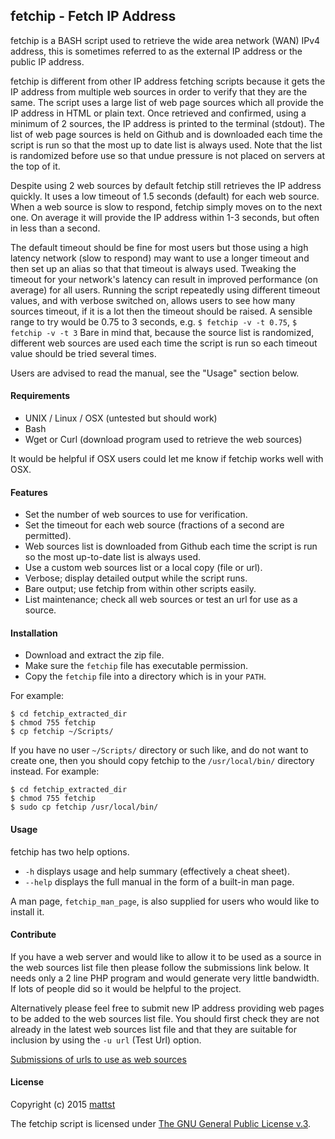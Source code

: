 
## fetchip - Fetch IP Address


fetchip is a BASH script used to retrieve the wide area network (WAN) IPv4 address, this is sometimes referred to as the external IP address or the public IP address.

fetchip is different from other IP address fetching scripts because it gets the IP address from multiple web sources in order to verify that they are the same. The script uses a large list of web page sources which all provide the IP address in HTML or plain text. Once retrieved and confirmed, using a minimum of 2 sources, the IP address is printed to the terminal (stdout). The list of web page sources is held on Github and is downloaded each time the script is run so that the most up to date list is always used. Note that the list is randomized before use so that undue pressure is not placed on servers at the top of it.

Despite using 2 web sources by default fetchip still retrieves the IP address quickly. It uses a low timeout of 1.5 seconds (default) for each web source. When a web source is slow to respond, fetchip simply moves on to the next one. On average it will provide the IP address within 1-3 seconds, but often in less than a second.

The default timeout should be fine for most users but those using a high latency network (slow to respond) may want to use a longer timeout and then set up an alias so that that timeout is always used. Tweaking the timeout for your network's latency can result in improved performance (on average) for all users. Running the script repeatedly using different timeout values, and with verbose switched on, allows users to see how many sources timeout, if it is a lot then the timeout should be raised. A sensible range to try would be 0.75 to 3 seconds, e.g. `$ fetchip -v -t 0.75`, `$ fetchip -v -t 3` Bare in mind that, because the source list is randomized, different web sources are used each time the script is run so each timeout value should be tried several times.

Users are advised to read the manual, see the "Usage" section below.

#### Requirements

- UNIX / Linux / OSX (untested but should work)
- Bash
- Wget or Curl (download program used to retrieve the web sources)

It would be helpful if OSX users could let me know if fetchip works well with OSX.

#### Features

- Set the number of web sources to use for verification.
- Set the timeout for each web source (fractions of a second are permitted).
- Web sources list is downloaded from Github each time the script is run so the most up-to-date list is always used.
- Use a custom web sources list or a local copy (file or url).
- Verbose; display detailed output while the script runs.
- Bare output; use fetchip from within other scripts easily.
- List maintenance; check all web sources or test an url for use as a source.

#### Installation

- Download and extract the zip file.
- Make sure the `fetchip` file has executable permission.
- Copy the `fetchip` file into a directory which is in your `PATH`.

For example:

    $ cd fetchip_extracted_dir
    $ chmod 755 fetchip
    $ cp fetchip ~/Scripts/

If you have no user `~/Scripts/` directory or such like, and do not want to create one, then you should copy fetchip to the `/usr/local/bin/` directory instead. For example:

    $ cd fetchip_extracted_dir
    $ chmod 755 fetchip
    $ sudo cp fetchip /usr/local/bin/

#### Usage

fetchip has two help options.

- `-h` displays usage and help summary (effectively a cheat sheet).
- `--help` displays the full manual in the form of a built-in man page.

A man page, `fetchip_man_page`, is also supplied for users who would like to install it.

#### Contribute

If you have a web server and would like to allow it to be used as a source in the web sources list file then please follow the submissions link below. It needs only a 2 line PHP program and would generate very little bandwidth. If lots of people did so it would be helpful to the project.

Alternatively please feel free to submit new IP address providing web pages to be added to the web sources list file. You should first check they are not already in the latest web sources list file and that they are suitable for inclusion by using the `-u url` (Test Url) option.

[Submissions of urls to use as web sources](https://github.com/mattst/fetchip/issues/1)

#### License

Copyright (c) 2015 [mattst](https://github.com/mattst)

The fetchip script is licensed under [The GNU General Public License v.3](http://www.gnu.org/licenses/gpl-3.0.en.html).
